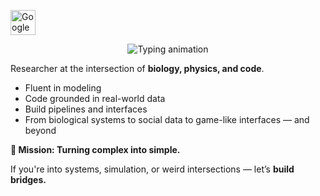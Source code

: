 <p align="left">
  <a href="https://scholar.google.com/citations?user=q_N6118AAAAJ" target="_blank">
    <img src="https://upload.wikimedia.org/wikipedia/commons/c/c7/Google_Scholar_logo.svg" alt="Google Scholar" width="40" height="40"/>
  </a>
</p><p align="center">
  <img src="https://readme-typing-svg.demolab.com?font=Fira+Code&weight=500&size=24&pause=500&color=1B93F7&width=800&lines=I+am+fascinated+by+how+life+solves+problems." alt="Typing animation" />
</p>

Researcher at the intersection of **biology, physics, and code**.  

- Fluent in modeling  
- Code grounded in real-world data  
- Build pipelines and interfaces  
- From biological systems to social data to game-like interfaces — and beyond

**🧭 Mission: Turning complex into simple.**

If you're into systems, simulation, or weird intersections — let’s **build bridges.**
